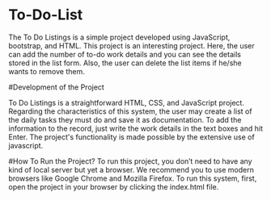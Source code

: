 # To-Do-List
The To Do Listings is a simple project developed using JavaScript, bootstrap, and HTML. This project is an interesting project. Here, the user can add the number of to-do work details and you can see the details stored in the list form. Also, the user can delete the list items if he/she wants to remove them.  

#Development of the Project

To Do Listings is a straightforward HTML, CSS, and JavaScript project. Regarding the characteristics of this system, the user may create a list of the daily tasks they must do and save it as documentation. To add the information to the record, just write the work details in the text boxes and hit Enter. The project's functionality is made possible by the extensive use of javascript.

#How To Run the Project?
To run this project, you don’t need to have any kind of local server but yet a browser. We recommend you to use modern browsers like Google Chrome and Mozilla Firefox. To run this system, first, open the project in your browser by clicking the index.html file.
